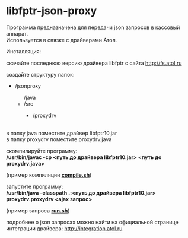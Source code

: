 # libfptr-json-proxy

Программа предназначена для передачи json запросов в кассовый аппарат.
<br>Используется в связке с драйверами Атол.

Инсталляция:

скачайте последнюю версию драйвера libfptr с сайта http://fs.atol.ru

создайте структуру папок:
<ul>
	<li>/jsonproxy</li>
	<ul>/java
		<li>/src</li>
		<ul><li>/proxydrv</li></ul>
	</ul>
</ul>

<br>в папку java поместите драйвер libfptr10.jar
<br>в папку proxydrv поместите proxydrv.java

скомпилируйте программу:
<br><b>/usr/bin/javac -cp <путь до драйвера libfptr10.jar> <путь до proxydrv.java></b>

(пример компиляции <b><a href="https://github.com/gardist/libfptr-json-proxy/blob/master/src/compile.sh" target="blank">compile.sh</a></b>)

запустите программу:
<br><b>/usr/bin/java -classpath .:<путь до драйвера libfptr10.jar> proxydrv.proxydrv <ajax запрос></b>

(пример запроса <b><a href="https://github.com/gardist/libfptr-json-proxy/blob/master/src/run.sh" target="blank">run.sh</a></b>)

подробнее о json запросах можно найти на официальной странице интеграции драйвера:
http://integration.atol.ru
